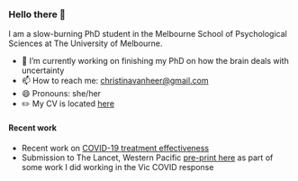 ### Hello there 👋
I am a slow-burning PhD student in the Melbourne School of Psychological Sciences at The University of Melbourne. 

- 🧠 I’m currently working on finishing my PhD on how the brain deals with uncertainty 
- 📫 How to reach me: christinavanheer@gmail.com 
- 😄 Pronouns: she/her
- ✏️ My CV is located [here](https://github.com/cvanheer/CV)


#### Recent work 
- Recent work on [COVID-19 treatment effectiveness](https://theconversation.com/paxlovid-is-australias-first-line-covid-antiviral-but-lagevrio-also-prevents-severe-disease-in-over-70s-195349) 
- Submission to The Lancet, Western Pacific [pre-print here](https://papers.ssrn.com/sol3/papers.cfm?abstract_id=4495142) as part of some work I did working in the Vic COVID response

